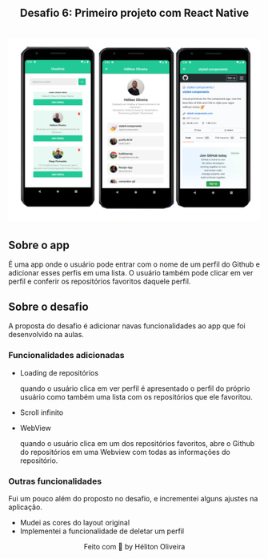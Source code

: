 <h2 align="center">Desafio 6: Primeiro projeto com React Native</h2>

<h1>
  <img src="./.github/mobile.png" />
</h1>


## **Sobre o app**

É uma app onde o usuário pode entrar com o nome de um perfil do Github e adicionar esses perfis em uma lista. O usuário também pode clicar em ver perfil e conferir os repositórios favoritos daquele perfil.

## **Sobre o desafio**

A proposta do desafio é adicionar navas funcionalidades ao app que foi desenvolvido na aulas.

### **Funcionalidades adicionadas**

* Loading de repositórios

  quando o usuário clica em ver perfil é apresentado o perfil do próprio usuário como também uma lista com os repositórios que ele favoritou.

* Scroll infinito

* WebView

  quando o usuário clica em um dos repositórios favoritos, abre o Github do repositórios em uma Webview com todas as informações do repositório.

### **Outras funcionalidades**

Fui um pouco além do proposto no desafio, e incrementei alguns ajustes na aplicação.

* Mudei as cores do layout original
* Implementei a funcionalidade de deletar um perfil

<p align="center">Feito com 💙 by Héliton Oliveira</p>
